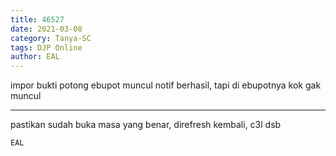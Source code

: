 ```yaml
---
title: 46527
date: 2021-03-08
category: Tanya-SC
tags: DJP Online
author: EAL
---
```


impor bukti potong ebupot muncul notif berhasil, tapi di ebupotnya kok gak muncul

---

pastikan sudah buka masa yang benar, direfresh kembali, c3l dsb

`EAL`
